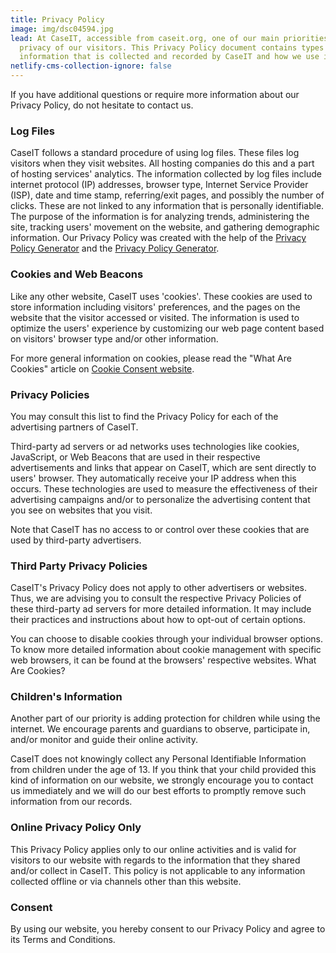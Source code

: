 ```yaml
---
title: Privacy Policy
image: img/dsc04594.jpg
lead: At CaseIT, accessible from caseit.org, one of our main priorities is the
  privacy of our visitors. This Privacy Policy document contains types of
  information that is collected and recorded by CaseIT and how we use it.
netlify-cms-collection-ignore: false
---
```

If you have additional questions or require more information about our Privacy Policy, do not hesitate to contact us.

### Log Files

CaseIT follows a standard procedure of using log files. These files log visitors when they visit websites. All hosting companies do this and a part of hosting services' analytics. The information collected by log files include internet protocol (IP) addresses, browser type, Internet Service Provider (ISP), date and time stamp, referring/exit pages, and possibly the number of clicks. These are not linked to any information that is personally identifiable. The purpose of the information is for analyzing trends, administering the site, tracking users' movement on the website, and gathering demographic information. Our Privacy Policy was created with the help of the [Privacy Policy Generator](https://www.privacypolicyonline.com/privacy-policy-generator/) and the [Privacy Policy Generator](https://www.generateprivacypolicy.com).

### Cookies and Web Beacons

Like any other website, CaseIT uses 'cookies'. These cookies are used to store information including visitors' preferences, and the pages on the website that the visitor accessed or visited. The information is used to optimize the users' experience by customizing our web page content based on visitors' browser type and/or other information.

For more general information on cookies, please read the "What Are Cookies" article on [Cookie Consent website](https://www.cookieconsent.com/what-are-cookies/).

### Privacy Policies

You may consult this list to find the Privacy Policy for each of the advertising partners of CaseIT.

Third-party ad servers or ad networks uses technologies like cookies, JavaScript, or Web Beacons that are used in their respective advertisements and links that appear on CaseIT, which are sent directly to users' browser. They automatically receive your IP address when this occurs. These technologies are used to measure the effectiveness of their advertising campaigns and/or to personalize the advertising content that you see on websites that you visit.

Note that CaseIT has no access to or control over these cookies that are used by third-party advertisers.

### Third Party Privacy Policies

CaseIT's Privacy Policy does not apply to other advertisers or websites. Thus, we are advising you to consult the respective Privacy Policies of these third-party ad servers for more detailed information. It may include their practices and instructions about how to opt-out of certain options.

You can choose to disable cookies through your individual browser options. To know more detailed information about cookie management with specific web browsers, it can be found at the browsers' respective websites. What Are Cookies?

### Children's Information

Another part of our priority is adding protection for children while using the internet. We encourage parents and guardians to observe, participate in, and/or monitor and guide their online activity.

CaseIT does not knowingly collect any Personal Identifiable Information from children under the age of 13. If you think that your child provided this kind of information on our website, we strongly encourage you to contact us immediately and we will do our best efforts to promptly remove such information from our records.

### Online Privacy Policy Only

This Privacy Policy applies only to our online activities and is valid for visitors to our website with regards to the information that they shared and/or collect in CaseIT. This policy is not applicable to any information collected offline or via channels other than this website.

### Consent

By using our website, you hereby consent to our Privacy Policy and agree to its Terms and Conditions.
